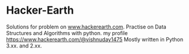# Hacker-Earth
Solutions for problem on www.hackerearth.com. Practise on Data Structures and Algorithms with python. my profile https://www.hackerearth.com/@vishnuday1475
Mostly written in Python 3.xx. and 2.xx.
